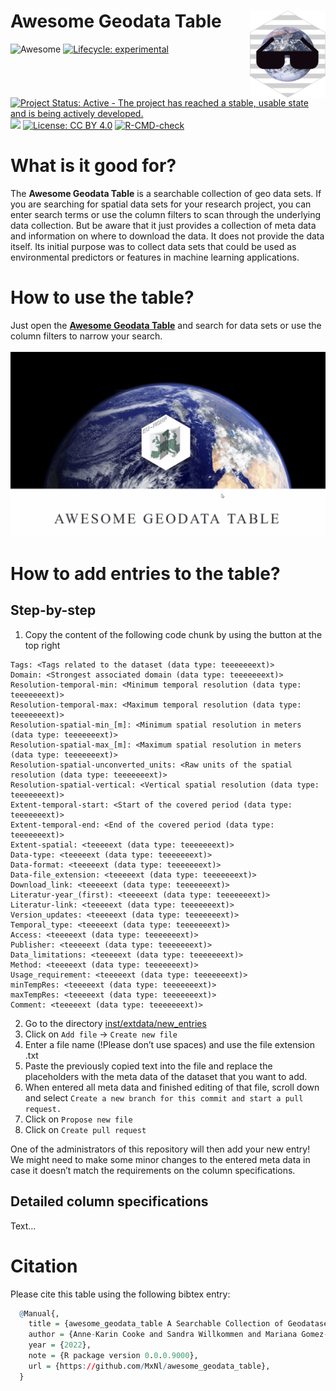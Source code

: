 
<!-- README.md is generated from README.Rmd. Please edit that file -->

# Awesome Geodata Table <img src='man/figures/awesome_geodata_table_logo.png' align="right" height="139"/>

<!-- badges: start -->

![Awesome](https://cdn.rawgit.com/sindresorhus/awesome/d7305f38d29fed78fa85652e3a63e154dd8e8829/media/badge.svg)
[![Lifecycle:
experimental](https://img.shields.io/badge/lifecycle-experimental-orange.svg)](https://lifecycle.r-lib.org/articles/stages.html#experimental)
[![Project Status: Active - The project has reached a stable, usable
state and is being actively
developed.](https://www.repostatus.org/badges/latest/active.svg)](https://www.repostatus.org/#active)
[![](https://img.shields.io/github/last-commit/MxNl/awesome_geodata_table.svg)](https://github.com/MxNl/awesome_geodata_table/commits/main)
[![License: CC BY
4.0](https://img.shields.io/badge/license-CC%20BY%204.0-blue.svg)](https://cran.r-project.org/web/licenses/CC%20BY%204.0)
[![R-CMD-check](https://github.com/MxNl/awesome_geodata_table/actions/workflows/R-CMD-check.yaml/badge.svg)](https://github.com/MxNl/awesome_geodata_table/actions/workflows/R-CMD-check.yaml)
<!-- badges: end -->

# What is it good for?

The **Awesome Geodata Table** is a searchable collection of geo data
sets. If you are searching for spatial data sets for your research
project, you can enter search terms or use the column filters to scan
through the underlying data collection. But be aware that it just
provides a collection of meta data and information on where to download
the data. It does not provide the data itself. Its initial purpose was
to collect data sets that could be used as environmental predictors or
features in machine learning applications.

# How to use the table?

Just open the [**Awesome Geodata
Table**](https://mxnl.github.io/awesome_geodata_table/) and search for
data sets or use the column filters to narrow your search. <br><br>
![alt text here](man/figures/awesomegeodatatable_howto.gif)

# How to add entries to the table?

## Step-by-step

1.  Copy the content of the following code chunk by using the button at
    the top right

<!-- -->

    Tags: <Tags related to the dataset (data type: teeeeeeext)>
    Domain: <Strongest associated domain (data type: teeeeeeext)>
    Resolution-temporal-min: <Minimum temporal resolution (data type: teeeeeeext)>
    Resolution-temporal-max: <Maximum temporal resolution (data type: teeeeeeext)>
    Resolution-spatial-min_[m]: <Minimum spatial resolution in meters (data type: teeeeeeext)>
    Resolution-spatial-max_[m]: <Maximum spatial resolution in meters (data type: teeeeeeext)>
    Resolution-spatial-unconverted_units: <Raw units of the spatial resolution (data type: teeeeeeext)>
    Resolution-spatial-vertical: <Vertical spatial resolution (data type: teeeeeeext)>
    Extent-temporal-start: <Start of the covered period (data type: teeeeeeext)>
    Extent-temporal-end: <End of the covered period (data type: teeeeeeext)>
    Extent-spatial: <teeeeext (data type: teeeeeeext)>
    Data-type: <teeeeext (data type: teeeeeeext)>
    Data-format: <teeeeext (data type: teeeeeeext)>
    Data-file_extension: <teeeeext (data type: teeeeeeext)>
    Download_link: <teeeeext (data type: teeeeeeext)>
    Literatur-year_(first): <teeeeext (data type: teeeeeeext)>
    Literatur-link: <teeeeext (data type: teeeeeeext)>
    Version_updates: <teeeeext (data type: teeeeeeext)>
    Temporal_type: <teeeeext (data type: teeeeeeext)>
    Access: <teeeeext (data type: teeeeeeext)>
    Publisher: <teeeeext (data type: teeeeeeext)>
    Data_limitations: <teeeeext (data type: teeeeeeext)>
    Method: <teeeeext (data type: teeeeeeext)>
    Usage_requirement: <teeeeext (data type: teeeeeeext)>
    minTempRes: <teeeeext (data type: teeeeeeext)>
    maxTempRes: <teeeeext (data type: teeeeeeext)>
    Comment: <teeeeext (data type: teeeeeeext)>

2.  Go to the directory
    [inst/extdata/new_entries](https://github.com/MxNl/awesome_geodata_table/tree/main/inst/extdata/new_entries)
3.  Click on `Add file` -\> `Create new file`
4.  Enter a file name (!Please don’t use spaces) and use the file
    extension .txt
5.  Paste the previously copied text into the file and replace the
    placeholders with the meta data of the dataset that you want to add.
6.  When entered all meta data and finished editing of that file, scroll
    down and select
    `Create a new branch for this commit and start a pull request.`
7.  Click on `Propose new file`
8.  Click on `Create pull request`

One of the administrators of this repository will then add your new
entry! We might need to make some minor changes to the entered meta data
in case it doesn’t match the requirements on the column specifications.

## Detailed column specifications

Text…

# Citation

Please cite this table using the following bibtex entry:

``` r
  @Manual{,
    title = {awesome_geodata_table A Searchable Collection of Geodatasets Maintained by its Community},
    author = {Anne-Karin Cooke and Sandra Willkommen and Mariana Gomez-Ospina and Maximilian Nölscher},
    year = {2022},
    note = {R package version 0.0.0.9000},
    url = {https://github.com/MxNl/awesome_geodata_table},
  }
```
